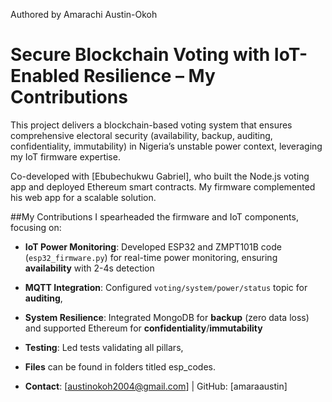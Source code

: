 Authored by Amarachi Austin-Okoh

# Secure Blockchain Voting with IoT-Enabled Resilience – My Contributions

 This project delivers a blockchain-based voting system that ensures comprehensive electoral security (availability, backup, auditing, confidentiality, immutability) in Nigeria’s unstable power context, leveraging my IoT firmware expertise.

Co-developed with [Ebubechukwu Gabriel], who built the Node.js voting app and deployed Ethereum smart contracts. My firmware complemented his web app for a scalable solution.

##My Contributions
I spearheaded the firmware and IoT components, focusing on:
- **IoT Power Monitoring**: Developed ESP32 and ZMPT101B code (`esp32_firmware.py`) for real-time power monitoring, ensuring **availability** with 2-4s detection 
- **MQTT Integration**: Configured `voting/system/power/status` topic for **auditing**, 
- **System Resilience**: Integrated MongoDB for **backup** (zero data loss) and supported Ethereum for **confidentiality**/**immutability**
- **Testing**: Led tests validating all pillars,


- **Files**
can be found in folders titled esp_codes.


- **Contact**: [austinokoh2004@gmail.com] | GitHub: [amaraaustin]
